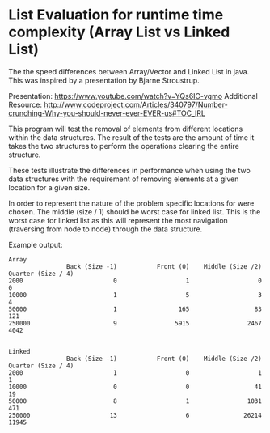 List Evaluation for runtime time complexity (Array List vs Linked List)
==========================

The the speed differences between Array/Vector and Linked List in java. This was inspired by a presentation by Bjarne Stroustrup.

Presentation: https://www.youtube.com/watch?v=YQs6IC-vgmo
Additional Resource: http://www.codeproject.com/Articles/340797/Number-crunching-Why-you-should-never-ever-EVER-us#TOC_IRL

This program will test the removal of elements from different locations within the data structures. The result of the tests are the amount of time it takes the two structures to perform the operations clearing the entire structure.

These tests illustrate the differences in performance when using the two data structures with the requirement of removing elements at a given location for a given size. 

In order to represent the nature of the problem specific locations for were chosen. The middle (size / 1) should be worst case for linked list. This is the worst case for linked list as this will represent the most navigation (traversing from node to node) through the data structure. 

Example output:

```
Array
                Back (Size -1)           Front (0)    Middle (Size /2)  Quarter (Size / 4)
2000                         0                   1                   0                   0
10000                        1                   5                   3                   4
50000                        1                 165                  83                 121
250000                       9                5915                2467                4042


Linked
                Back (Size -1)           Front (0)    Middle (Size /2)  Quarter (Size / 4)
2000                         1                   0                   1                   1
10000                        0                   0                  41                  19
50000                        8                   1                1031                 471
250000                      13                   6               26214               11945
```
